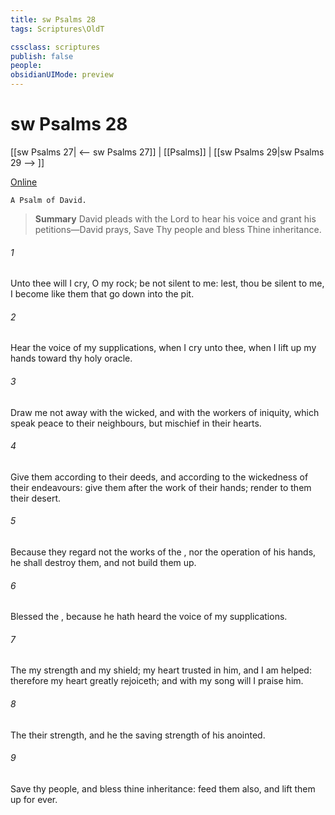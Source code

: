 ```yaml
---
title: sw Psalms 28
tags: Scriptures\OldT

cssclass: scriptures
publish: false
people:
obsidianUIMode: preview
---
```


# sw Psalms 28
[[sw Psalms 27| <-- sw Psalms 27]] | [[Psalms]] | [[sw Psalms 29|sw Psalms 29 --> ]]

[Online](https://churchofjesuschrist.org/study/scriptures/ot/ps/28?lang=eng)

```
A Psalm of David.
```

> __Summary__
David pleads with the Lord to hear his voice and grant his petitions—David prays, Save Thy people and bless Thine inheritance.

###### 1 
Unto thee will I cry, O  my rock; be not silent to me: lest,  thou be silent to me, I become like them that go down into the pit.

###### 2 
Hear the voice of my supplications, when I cry unto thee, when I lift up my hands toward thy holy oracle.

###### 3 
Draw me not away with the wicked, and with the workers of iniquity, which speak peace to their neighbours, but mischief  in their hearts.

###### 4 
Give them according to their deeds, and according to the wickedness of their endeavours: give them after the work of their hands; render to them their desert.

###### 5 
Because they regard not the works of the , nor the operation of his hands, he shall destroy them, and not build them up.

###### 6 
Blessed  the , because he hath heard the voice of my supplications.

###### 7 
The   my strength and my shield; my heart trusted in him, and I am helped: therefore my heart greatly rejoiceth; and with my song will I praise him.

###### 8 
The   their strength, and he  the saving strength of his anointed.

###### 9 
Save thy people, and bless thine inheritance: feed them also, and lift them up for ever.

